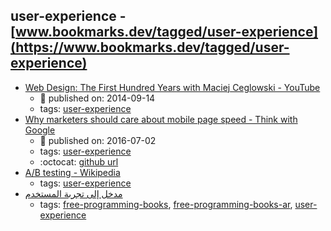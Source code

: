 user-experience - [www.bookmarks.dev/tagged/user-experience](https://www.bookmarks.dev/tagged/user-experience) 
---
* [Web Design: The First Hundred Years with Maciej Ceglowski - YouTube](https://www.youtube.com/watch?v=nwhZ3KEqUlw)
    * :calendar: published on: 2014-09-14
    * tags: [user-experience](../tags/user-experience.md)
* [Why marketers should care about mobile page speed - Think with Google](https://www.thinkwithgoogle.com/marketing-resources/experience-design/mobile-page-speed-load-time/)
    * :calendar: published on: 2016-07-02
    * tags: [user-experience](../tags/user-experience.md)
    * :octocat: [github url](https://github.com/WPO-Foundation/beacon-ml)
* [A/B testing - Wikipedia](https://en.wikipedia.org/wiki/A/B_testing)
    * tags: [user-experience](../tags/user-experience.md)
* [مدخل إلى تجربة المستخدم ](https://sourceforge.net/projects/omlx/files/open%20books/1.0/Intro-to-UX-Arabic-v1.0.pdf/download)
    * tags: [free-programming-books](../tags/free-programming-books.md), [free-programming-books-ar](../tags/free-programming-books-ar.md), [user-experience](../tags/user-experience.md)

